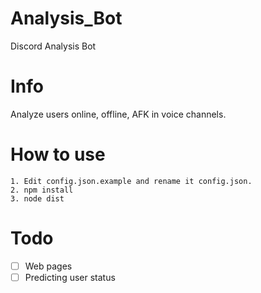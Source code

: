 # Analysis_Bot
Discord Analysis Bot

# Info
Analyze users online, offline, AFK in voice channels.

# How to use
```
1. Edit config.json.example and rename it config.json.
2. npm install
3. node dist
```

# Todo
- [ ] Web pages
- [ ] Predicting user status
